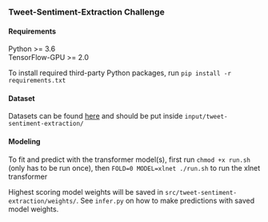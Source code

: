 ### Tweet-Sentiment-Extraction Challenge

#### Requirements

Python >= 3.6<br>
TensorFlow-GPU >= 2.0<br>

To install required third-party Python packages, run `pip install -r requirements.txt`

#### Dataset

Datasets can be found [here](https://www.kaggle.com/c/tweet-sentiment-extraction/data) and should be put inside `input/tweet-sentiment-extraction/`

#### Modeling

To fit and predict with the transformer model(s), first run `chmod +x run.sh` (only has to be run once), then `FOLD=0 MODEL=xlnet ./run.sh` to run the xlnet transformer<br>

Highest scoring model weights will be saved in `src/tweet-sentiment-extraction/weights/`. See `infer.py` on how to make predictions with saved model weights.
